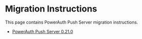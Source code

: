 # Migration Instructions

This page contains PowerAuth Push Server migration instructions.

- [PowerAuth Push Server 0.21.0](./PowerAuth-Push-Server-0.21.0.md)
